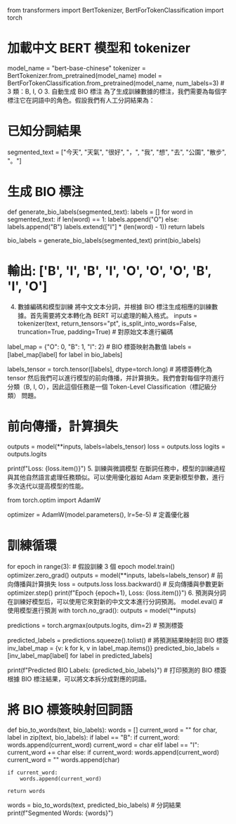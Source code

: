 from transformers import BertTokenizer, BertForTokenClassification
import torch

# 加載中文 BERT 模型和 tokenizer
model_name = "bert-base-chinese"
tokenizer = BertTokenizer.from_pretrained(model_name)
model = BertForTokenClassification.from_pretrained(model_name, num_labels=3)  # 3 類：B, I, O
3. 自動生成 BIO 標注
為了生成訓練數據的標注，我們需要為每個字標注它在詞語中的角色。假設我們有人工分詞結果為：
# 已知分詞結果
segmented_text = ["今天", "天氣", "很好", "，", "我", "想", "去", "公園", "散步", "。"]

# 生成 BIO 標注
def generate_bio_labels(segmented_text):
    labels = []
    for word in segmented_text:
        if len(word) == 1: labels.append("O")
        else:
            labels.append("B")
            labels.extend(["I"] * (len(word) - 1))
    return labels

bio_labels = generate_bio_labels(segmented_text)
print(bio_labels)
# 輸出: ['B', 'I', 'B', 'I', 'O', 'O', 'O', 'B', 'I', 'O']
4. 數據編碼和模型訓練 將中文文本分詞，并根據 BIO 標注生成相應的訓練數據。首先需要將文本轉化為 BERT 可以處理的輸入格式。
inputs = tokenizer(text, return_tensors="pt", is_split_into_words=False, truncation=True, padding=True) # 對原始文本進行編碼

label_map = {"O": 0, "B": 1, "I": 2} # BIO 標簽映射為數值
labels = [label_map[label] for label in bio_labels]

labels_tensor = torch.tensor([labels], dtype=torch.long) # 將標簽轉化為 tensor
然后我們可以進行模型的前向傳播，并計算損失。我們會對每個字符進行分類（B, I, O），因此這個任務是一個 Token-Level Classification（標記級分類） 問題。
# 前向傳播，計算損失
outputs = model(**inputs, labels=labels_tensor)
loss = outputs.loss
logits = outputs.logits

print(f"Loss: {loss.item()}")
5. 訓練與微調模型 在斷詞任務中，模型的訓練過程與其他自然語言處理任務類似。可以使用優化器如 Adam 來更新模型參數，進行多次迭代以提高模型的性能。

from torch.optim import AdamW

optimizer = AdamW(model.parameters(), lr=5e-5) # 定義優化器

# 訓練循環
for epoch in range(3):  # 假設訓練 3 個 epoch
    model.train()
    optimizer.zero_grad()
    outputs = model(**inputs, labels=labels_tensor) # 前向傳播與計算損失
    loss = outputs.loss
    loss.backward() # 反向傳播與參數更新
    optimizer.step()
    print(f"Epoch {epoch+1}, Loss: {loss.item()}")
6. 預測與分詞 在訓練好模型后，可以使用它來對新的中文文本進行分詞預測。
model.eval() # 使用模型進行預測
with torch.no_grad():
    outputs = model(**inputs)

predictions = torch.argmax(outputs.logits, dim=2) # 預測標簽

predicted_labels = predictions.squeeze().tolist() # 將預測結果映射回 BIO 標簽
inv_label_map = {v: k for k, v in label_map.items()}
predicted_bio_labels = [inv_label_map[label] for label in predicted_labels]

print(f"Predicted BIO Labels: {predicted_bio_labels}") # 打印預測的 BIO 標簽
根據 BIO 標注結果，可以將文本拆分成對應的詞語。
# 將 BIO 標簽映射回詞語
def bio_to_words(text, bio_labels):
    words = []
    current_word = ""
    for char, label in zip(text, bio_labels):
        if label == "B":
            if current_word:
                words.append(current_word)
            current_word = char
        elif label == "I":
            current_word += char
        else:
            if current_word:
                words.append(current_word)
            current_word = ""
            words.append(char)
    
    if current_word:
        words.append(current_word)
    
    return words

words = bio_to_words(text, predicted_bio_labels) # 分詞結果
print(f"Segmented Words: {words}")
